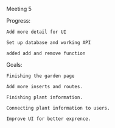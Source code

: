 Meeting 5

Progress:

    Add more detail for UI

    Set up database and working API

    added add and remove function

Goals: 

    Finishing the garden page

    Add more inserts and routes.

    Finishing plant information. 

    Connecting plant information to users.

    Improve UI for better exprence.

